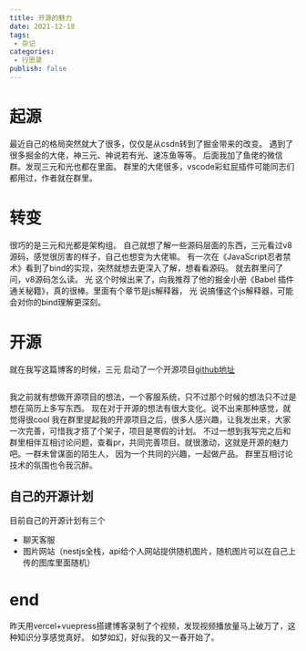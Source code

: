 ```yaml
---
title: 开源的魅力
date: 2021-12-18
tags:
 - 杂记
categories: 
 - 行思录
publish: false
---
```


# 起源
最近自己的格局突然就大了很多，仅仅是从csdn转到了掘金带来的改变。
遇到了很多掘金的大佬，神三元、神说若有光、速冻鱼等等。
后面我加了鱼佬的微信群。发现三元和光也都在里面。
群里的大佬很多，vscode彩虹屁插件可能同志们都用过，作者就在群里。
# 转变
很巧的是三元和光都是架构组。
自己就想了解一些源码层面的东西，三元看过v8源码，感觉很厉害的样子，自己也想变为大佬嘛。
有一次在《JavaScript忍者禁术》看到了bind的实现，突然就想去更深入了解，想看看源码。
就去群里问了问，v8源码怎么读。
光 这个时候出来了，向我推荐了他的掘金小册《Babel 插件通关秘籍》，真的很棒。里面有个章节是js解释器，
光 说搞懂这个js解释器，可能会对你的bind理解更深刻。
# 开源
就在我写这篇博客的时候，三元 启动了一个开源项目[github地址](https://github.com/sanyuan0704/esbuild-web-app-scaffold)

<img :src="$withBase('/web/sanyuan.jpg')"></img>


我之前就有想做开源项目的想法，一个客服系统，只不过那个时候的想法只不过是想在简历上多写东西。
现在对于开源的想法有很大变化。说不出来那种感觉，就觉得很cool
我在群里提起我的开源项目之后，很多人感兴趣，让我发出来，大家一次完善，可惜我才搭了个架子，项目是寒假的计划。
不过一想到我写完之后和群里相伴互相讨论问题，查看pr，共同完善项目。就很激动，这就是开源的魅力吧。一群未曾谋面的陌生人，
因为一个共同的兴趣，一起做产品。
群里互相讨论技术的氛围也令我沉醉。
## 自己的开源计划
目前自己的开源计划有三个
- 聊天客服
- 图片网站（nestjs全栈，api给个人网站提供随机图片，随机图片可以在自己上传的图库里面随机）
# end
昨天用vercel+vuepress搭建博客录制了个视频，发现视频播放量马上破万了，这种知识分享感觉真好。
如梦如幻，好似我的又一春开始了。